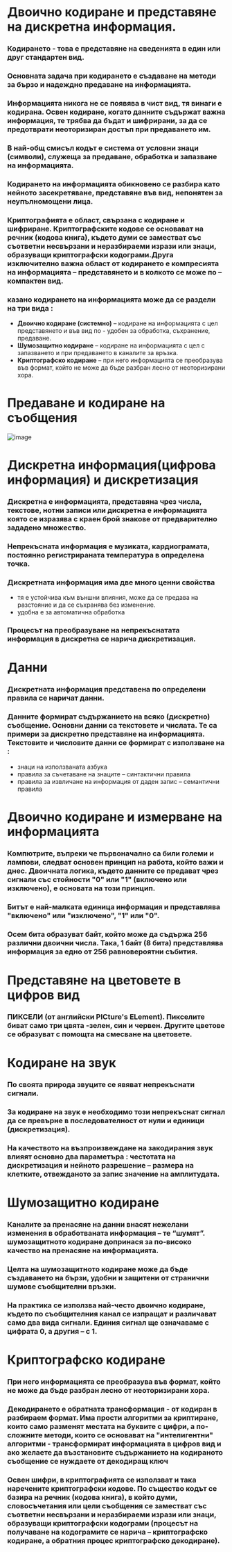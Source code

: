 # Двоично кодиране и представяне на дискретна информация.
### Кодирането - това е представяне на сведенията в един или друг стандартен вид.
### Основната задача при кодирането е създаване на методи за бързо и надеждно предаване на информацията.
### Информацията никога не се появява в чист вид, тя винаги е кодирана. Освен кодиране, когато данните съдържат важна информация, те трябва да бъдат и шифрирани, за да се предотврати неоторизиран достъп при предаването им.
### В най-общ смисъл кодът е система от условни знаци (символи), служеща за предаване, обработка и запазване на информацията.
### Кодирането на информацията обикновено се разбира като нейното засекретяване, представяне във вид, непонятен за неупълномощени лица.
### Криптографията е област, свързана с кодиране и шифриране. Криптографските кодове се основават на речник (кодова книга), където думи се заместват със съответни несвързани и неразбираеми изрази или знаци, образуващи криптографски кодограми.Друга изключително важна област от кодирането е компресията на информацията – представянето и в колкото се може по – компактен вид.
### казано кодирането на информацията може да се раздели на три вида :
+ <b>Двоично кодиране (системно)</b> – кодиране на информацията с цел представянето и във вид по - удобен за обработка, съхранение, предаване.
+ <b>Шумозащитно кодиране</b> – кодиране на информацията с цел с запазването и при предаването в каналите за връзка.
+ <b>Криптографско кодиране</b> – при него информацията се преобразува във формат, който не може да бъде разбран лесно от неоторизирани хора.
# Предаване и кодиране на съобщения
![image](https://github.com/yoanaN/TrU/assets/91801674/acf9c0f7-512b-408d-b230-6f6fd2a4d3c8)
# Дискретна информация(цифрова информация) и дискретизация
### Дискретна е информацията, представяна чрез числа, текстове, нотни записи или дискретна е информацията която се изразява с краен брой знакове от предварително зададено множество.
### Непрекъсната информация е музиката, кардиограмата, постоянно регистрираната температура в определена точка.
### Дискретната информация има две много ценни свойства
+ тя е устойчива към външни влияния, може да се предава на
разстояние и да се съхранява без изменение.
+ удобна е за автоматична обработка
### Процесът на преобразуване на непрекъснатата информация в дискретна се нарича дискретизация.
# Данни
### Дискретната информация представена по определени правила се наричат данни.
### Данните формират съдържанието на всяко (дискретно) съобщение. Основни данни са текстовете и числата. Те са примери за дискретно представяне на информацията. Текстовите и числовите данни се формират с използване на :
+ знаци на използваната азбука
+ правила за съчетаване на знаците – синтактични правила
+ правила за извличане на информация от даден запис – семантични правила
# Двоично кодиране и измерване на информацията
### Компютрите, въпреки че първоначално са били големи и лампови, следват основен принцип на работа, който важи и днес. Двоичната логика, където данните се предават чрез сигнали със стойности "0" или "1" (включено или изключено), е основата на този принцип.
### Битът е най-малката единица информация и представлява "включено" или "изключено", "1" или "0". 
### Осем бита образуват байт, който може да съдържа 256 различни двоични числа. Така, 1 байт (8 бита) представлява информация за едно от 256 равновероятни събития.
# Представяне на цветовете в цифров вид
### ПИКСЕЛИ (от английски PICture's ELement). Пикселите биват само три цвята -зелен, син и червен. Другите цветове се образуват с помощта на смесване на цветовете.
# Кодиране на звук
### По своята природа звуците се явяват непрекъснати сигнали. 
### За кодиране на звук е необходимо този непрекъснат сигнал да се превърне в последователност от нули и единици (дискретизация).
### На качеството на възпроизвеждане на закодирания звук влияят основно два параметъра : честотата на дискретизация и нейното разрешение – размера на клетките, отвежданото за запис значение на амплитудата.
# Шумозащитно кодиране
### Каналите за пренасяне на данни внасят нежелани изменения в обработваната информация – те “шумят”. шумозащитното кодиране допринася за по-високо качество на пренасяне на информацията.
### Целта на шумозащитното кодиране може да бъде създаването на бързи, удобни и защитени от странични шумове съобщителни връзки.
### На практика се използва най-често двоично кодиране, където по съобщителния канал се изпращат и различават само два вида сигнали. Единия сигнал ще означаваме с цифрата 0, а другия – с 1.
# Криптографско кодиране
### При него информацията се преобразува във формат, който не може да бъде разбран лесно от неоторизирани хора.
### Декодирането е обратната трансформация - от кодиран в разбираем формат. Има прости алгоритми за криптиране, които само разменят местата на буквите с цифри, а по-сложните методи, които се основават на "интелигентни" алгоритми - трансформират информацията в цифров вид и ако желаете да възстановите съдържанието на кодираното съобщение се нуждаете от декодиращ ключ
### Освен шифри, в криптографията се използват и така наречените криптографски кодове. По същество кодът се базира на речник (кодова книга), в който думи, словосъчетания или цели съобщения се заместват със съответни несвързани и неразбираеми изрази или знаци, образуващи криптографски кодограми (процесът на получаване на кодограмите се нарича – криптографско кодиране, а обратния процес криптографско декодиране).
